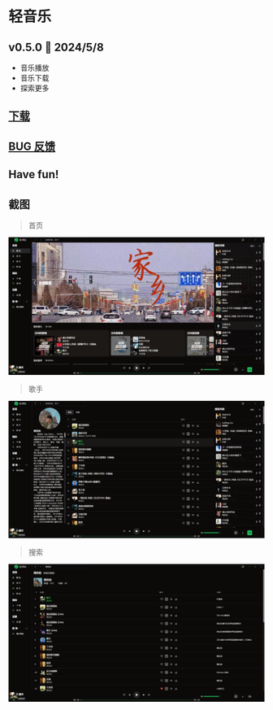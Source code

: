 # 轻音乐

## v0.5.0 🎉 2024/5/8

- 音乐播放
- 音乐下载
- 探索更多

## [下载](https://github.com/joey2217/simple-music/releases)

## [BUG 反馈](https://github.com/joey2217/simple-music/issues)

## Have fun!

## 截图

> 首页

![首页](screenshot/screenshot-index.png)

> 歌手

![歌手](screenshot/screenshot-artist.png)

> 搜索

![搜索](screenshot/screenshot-search.png)

 